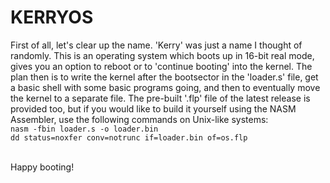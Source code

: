 # KERRYOS

First of all, let's clear up the name. 'Kerry' was just a name I thought of randomly.
This is an operating system which boots up in 16-bit real mode, gives you an option to
reboot or to 'continue booting' into the kernel. The plan then is to write the kernel
after the bootsector in the 'loader.s' file, get a basic shell with some basic programs
going, and then to eventually move the kernel to a separate file. The pre-built '.flp'
file of the latest release is provided too, but if you would like to build it yourself
using the NASM Assembler, use the following commands on Unix-like systems:
<br>
`nasm -fbin loader.s -o loader.bin`
<br>
`dd status=noxfer conv=notrunc if=loader.bin of=os.flp`

<br>
Happy booting!
